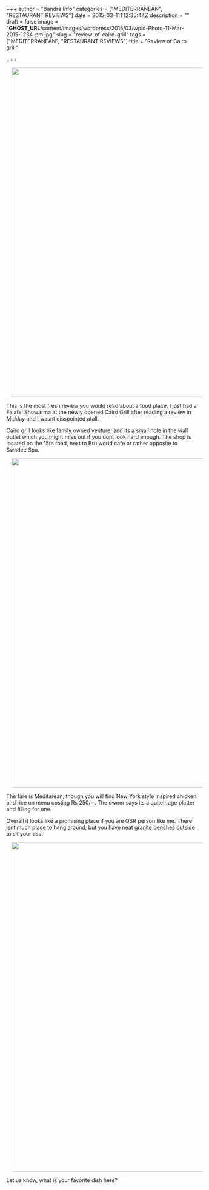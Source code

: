 +++
author = "Bandra Info"
categories = ["MEDITERRANEAN", "RESTAURANT REVIEWS"]
date = 2015-03-11T12:35:44Z
description = ""
draft = false
image = "__GHOST_URL__/content/images/wordpress/2015/03/wpid-Photo-11-Mar-2015-1234-pm.jpg"
slug = "review-of-cairo-grill"
tags = ["MEDITERRANEAN", "RESTAURANT REVIEWS"]
title = "Review of Cairo grill"

+++


<div class="separator" style="clear: both; text-align: center;"><a href="https://i0.wp.com/bandra.info/wp-content/uploads/2015/03/wpid-Photo-20150311123508393.jpg?ssl=1" target="_blank" style="margin-left: 1em; margin-right: 1em;"><img loading="lazy" src="https://i0.wp.com/bandra.info/wp-content/uploads/2015/03/wpid-Photo-20150311123508393.jpg?resize=650%2C867&#038;ssl=1" id="blogsy-1426057544020.6602" class="aligncenter" alt="" width="650" height="867"  data-recalc-dims="1"></a></div>
<p> This is the most fresh review you would read about a food place, I just had a Falafel Showarma at the newly opened Cairo Grill after reading a review in Midday and I wasnt disspointed atall. </p>
<p>Cairo grill looks like family owned venture, and its a small hole in the wall outlet which you might miss out if you dont look hard enough. The shop is located on the 15th road, next to Bru world cafe or rather opposite to Swadee Spa. </p>
<p></p>
<div class="separator" style="clear: both; text-align: center;"><a href="https://i2.wp.com/bandra.info/wp-content/uploads/2015/03/wpid-Photo-20150311123508450.jpg?ssl=1" target="_blank" style="margin-left: 1em; margin-right: 1em;"><img loading="lazy" src="https://i2.wp.com/bandra.info/wp-content/uploads/2015/03/wpid-Photo-20150311123508450.jpg?resize=650%2C867&#038;ssl=1" id="blogsy-1426057544089.6606" class="aligncenter" alt="" width="650" height="867"  data-recalc-dims="1"></a></div>
<p> The fare is Meditarean, though you will find New York style inspired chicken and rice on menu costing Rs 250/- . The owner says its a quite huge platter and filling for one. </p>
<p>Overall it looks like a promising place if you are QSR person like me. There isnt much place to hang around, but you have neat granite benches outside to sit your ass. </p>
<div class="separator" style="clear: both; text-align: center;"><a href="https://i1.wp.com/bandra.info/wp-content/uploads/2015/03/wpid-Photo-20150311123508510.jpg?ssl=1" target="_blank" style="margin-left: 1em; margin-right: 1em;"><img loading="lazy" src="https://i1.wp.com/bandra.info/wp-content/uploads/2015/03/wpid-Photo-20150311123508510.jpg?resize=650%2C867&#038;ssl=1" id="blogsy-1426057544056.1526" class="aligncenter" width="650" height="867" alt="" data-recalc-dims="1"></a></div>
<p>Let us know, what is your favorite dish here? </p>
<p>&nbsp;</p>
<p>&nbsp;</p>
<p>&nbsp;</p>



